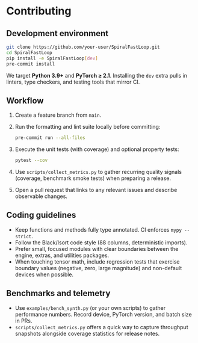# Contributing

## Development environment

```bash
git clone https://github.com/your-user/SpiralFastLoop.git
cd SpiralFastLoop
pip install -e SpiralFastLoop[dev]
pre-commit install
```

We target **Python 3.9+** and **PyTorch ≥ 2.1**. Installing the `dev` extra pulls in
linters, type checkers, and testing tools that mirror CI.

## Workflow

1. Create a feature branch from `main`.
2. Run the formatting and lint suite locally before committing:

   ```bash
   pre-commit run --all-files
   ```

3. Execute the unit tests (with coverage) and optional property tests:

   ```bash
   pytest --cov
   ```

4. Use `scripts/collect_metrics.py` to gather recurring quality signals (coverage,
   benchmark smoke tests) when preparing a release.
5. Open a pull request that links to any relevant issues and describe observable
   changes.

## Coding guidelines

- Keep functions and methods fully type annotated. CI enforces `mypy --strict`.
- Follow the Black/Isort code style (88 columns, deterministic imports).
- Prefer small, focused modules with clear boundaries between the engine, extras,
  and utilities packages.
- When touching tensor math, include regression tests that exercise boundary
  values (negative, zero, large magnitude) and non-default devices when possible.

## Benchmarks and telemetry

- Use `examples/bench_synth.py` (or your own scripts) to gather performance
  numbers. Record device, PyTorch version, and batch size in PRs.
- `scripts/collect_metrics.py` offers a quick way to capture throughput snapshots
  alongside coverage statistics for release notes.
